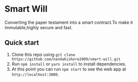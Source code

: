 # Smart Will
Converting the paper testament into a smart contract.To make it immutable,highly secure and fast.

## Quick start

1. Clone this repo using `git clone https://github.com/nandakishore2009/smart-will.git`
1. Run `npm install` or `yarn install` to install dependencies.<br />
1. At this point you can run `npm start` to see the web app at `http://localhost:3000`.